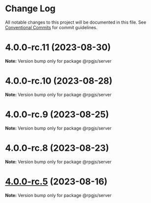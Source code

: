 # Change Log

All notable changes to this project will be documented in this file.
See [Conventional Commits](https://conventionalcommits.org) for commit guidelines.

# 4.0.0-rc.11 (2023-08-30)

**Note:** Version bump only for package @rpgjs/server





# 4.0.0-rc.10 (2023-08-28)

**Note:** Version bump only for package @rpgjs/server





# 4.0.0-rc.9 (2023-08-25)

**Note:** Version bump only for package @rpgjs/server





# 4.0.0-rc.8 (2023-08-23)

**Note:** Version bump only for package @rpgjs/server





# [4.0.0-rc.5](https://github.com/RSamaium/RPG-JS/compare/v4.0.0-rc.4...v4.0.0-rc.5) (2023-08-16)

**Note:** Version bump only for package @rpgjs/server
